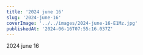 ```yaml
---
title: '2024 june 16'
slug: '2024-june-16'
coverImage: '../../images/2024-june-16-E1Mz.jpg'
publishedAt: '2024-06-16T07:55:16.037Z'
---
```


2024 june 16
